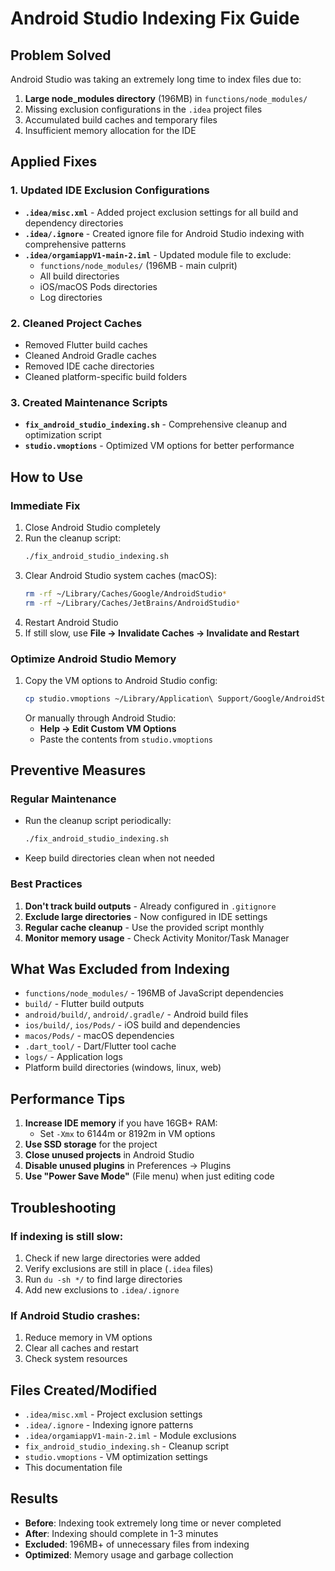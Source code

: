# Android Studio Indexing Fix Guide

## Problem Solved
Android Studio was taking an extremely long time to index files due to:
1. **Large node_modules directory** (196MB) in `functions/node_modules/`
2. Missing exclusion configurations in the `.idea` project files
3. Accumulated build caches and temporary files
4. Insufficient memory allocation for the IDE

## Applied Fixes

### 1. Updated IDE Exclusion Configurations
- **`.idea/misc.xml`** - Added project exclusion settings for all build and dependency directories
- **`.idea/.ignore`** - Created ignore file for Android Studio indexing with comprehensive patterns
- **`.idea/orgamiappV1-main-2.iml`** - Updated module file to exclude:
  - `functions/node_modules/` (196MB - main culprit)
  - All build directories
  - iOS/macOS Pods directories
  - Log directories

### 2. Cleaned Project Caches
- Removed Flutter build caches
- Cleaned Android Gradle caches
- Removed IDE cache directories
- Cleaned platform-specific build folders

### 3. Created Maintenance Scripts
- **`fix_android_studio_indexing.sh`** - Comprehensive cleanup and optimization script
- **`studio.vmoptions`** - Optimized VM options for better performance

## How to Use

### Immediate Fix
1. Close Android Studio completely
2. Run the cleanup script:
   ```bash
   ./fix_android_studio_indexing.sh
   ```
3. Clear Android Studio system caches (macOS):
   ```bash
   rm -rf ~/Library/Caches/Google/AndroidStudio*
   rm -rf ~/Library/Caches/JetBrains/AndroidStudio*
   ```
4. Restart Android Studio
5. If still slow, use **File → Invalidate Caches → Invalidate and Restart**

### Optimize Android Studio Memory
1. Copy the VM options to Android Studio config:
   ```bash
   cp studio.vmoptions ~/Library/Application\ Support/Google/AndroidStudio*/studio.vmoptions
   ```
   Or manually through Android Studio:
   - **Help → Edit Custom VM Options**
   - Paste the contents from `studio.vmoptions`

## Preventive Measures

### Regular Maintenance
- Run the cleanup script periodically:
  ```bash
  ./fix_android_studio_indexing.sh
  ```
- Keep build directories clean when not needed

### Best Practices
1. **Don't track build outputs** - Already configured in `.gitignore`
2. **Exclude large directories** - Now configured in IDE settings
3. **Regular cache cleanup** - Use the provided script monthly
4. **Monitor memory usage** - Check Activity Monitor/Task Manager

## What Was Excluded from Indexing
- `functions/node_modules/` - 196MB of JavaScript dependencies
- `build/` - Flutter build outputs
- `android/build/`, `android/.gradle/` - Android build files
- `ios/build/`, `ios/Pods/` - iOS build and dependencies
- `macos/Pods/` - macOS dependencies
- `.dart_tool/` - Dart/Flutter tool cache
- `logs/` - Application logs
- Platform build directories (windows, linux, web)

## Performance Tips
1. **Increase IDE memory** if you have 16GB+ RAM:
   - Set `-Xmx` to 6144m or 8192m in VM options
2. **Use SSD storage** for the project
3. **Close unused projects** in Android Studio
4. **Disable unused plugins** in Preferences → Plugins
5. **Use "Power Save Mode"** (File menu) when just editing code

## Troubleshooting

### If indexing is still slow:
1. Check if new large directories were added
2. Verify exclusions are still in place (`.idea` files)
3. Run `du -sh */` to find large directories
4. Add new exclusions to `.idea/.ignore`

### If Android Studio crashes:
1. Reduce memory in VM options
2. Clear all caches and restart
3. Check system resources

## Files Created/Modified
- `.idea/misc.xml` - Project exclusion settings
- `.idea/.ignore` - Indexing ignore patterns  
- `.idea/orgamiappV1-main-2.iml` - Module exclusions
- `fix_android_studio_indexing.sh` - Cleanup script
- `studio.vmoptions` - VM optimization settings
- This documentation file

## Results
- **Before**: Indexing took extremely long time or never completed
- **After**: Indexing should complete in 1-3 minutes
- **Excluded**: 196MB+ of unnecessary files from indexing
- **Optimized**: Memory usage and garbage collection
